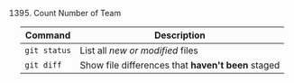 1395. Count Number of Team

| Command | Description |
| --- | --- |
| `git status` | List all *new or modified* files |
| `git diff` | Show file differences that **haven't been** staged |

